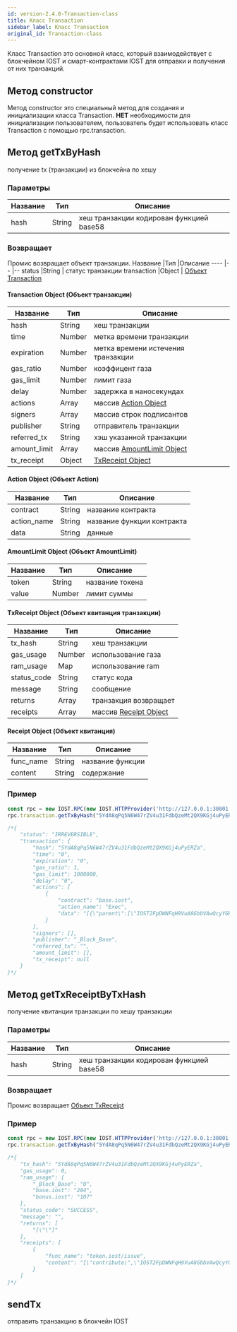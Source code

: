 ```yaml
---
id: version-2.4.0-Transaction-class
title: Класс Transaction
sidebar_label: Класс Transaction
original_id: Transaction-class
---
```


Класс Transaction это основной класс, который взаимодействует с блокчейном IOST и смарт-контрактами IOST  для отправки и получения от них транзакций.

## Метод constructor
Метод constructor это специальный метод для создания и инициализации класса Transaction.
<b>НЕТ</b> необходимости для инициализации пользователем, пользователь будет использовать класс Transaction с помощью rpc.transaction.

## Метод getTxByHash
получение tx (транзакции) из блокчейна по хешу

### Параметры
Название             |Тип       |Описание
----                |--         |--
hash 		|String          | хеш транзакции кодирован функцией base58

### Возвращает
Промис возвращает объект транзакции.
Название             |Тип       |Описание
----                |--         |--
status 		|String          | статус транзакции
transaction |Object 		 | [Объект Transaction](7-iost-js/Blockchain-class.md#transaction-object)

#### Transaction Object (Объект транзакции)
Название             |Тип       |Описание
----                |--         |--
hash 			|String          | хеш транзакции
time 			|Number 		 | метка времени транзакции
expiration 		|Number          | метка времени истечения транзакции
gas_ratio 		|Number          | коэффицент газа
gas_limit  		|Number          | лимит газа
delay 			|Number          | задержка в наносекундах
actions 		|Array           | массив [Action Object](#action-object)
signers 		|Array           | массив строк подписантов
publisher 		|String          | отправитель транзакции
referred_tx 	|String          | хэш указанной транзакции
amount_limit	|Array			 | массив [AmountLimit Object](#amountlimit-object)
tx_receipt 		|Object          | [TxReceipt Object](#txreceipt-object)

#### Action Object (Объект Action)
Название             |Тип       |Описание
----                |--         |--
contract 			|String          | название контракта
action_name 			|String 		 | название функции контракта
data 		|String          | данные

#### AmountLimit Object (Объект AmountLimit)
Название             |Тип       |Описание
----                |--         |--
token 			|String          | название токена
value 			|Number 		 | лимит суммы

#### TxReceipt Object (Объект квитанция транзакции)
Название             |Тип       |Описание
----                |--         |--
tx_hash 			|String          | хеш транзакции
gas_usage 			|Number 		 | использование газа
ram_usage 		|Map          | использование ram
status_code 		|String          | статус кода
message  		|String          | сообщение
returns 			|Array          | транзакция возвращает
receipts 		|Array           | массив [Receipt Object](#receipt-object)

#### Receipt Object (Объект квитанция)
Название             |Тип       |Описание
----                |--         |--
func_name 			|String          | название функции
content 			|String 		 | содержание

### Пример
```javascript
const rpc = new IOST.RPC(new IOST.HTTPProvider('http://127.0.0.1:30001'));
rpc.transaction.getTxByHash("5YdA8qPq5N6W47rZV4u31FdbQzeMt2QX9KGj4uPyERZa").then(console.log);

/*{
	"status": "IRREVERSIBLE",
	"transaction": {
		"hash": "5YdA8qPq5N6W47rZV4u31FdbQzeMt2QX9KGj4uPyERZa",
		"time": "0",
		"expiration": "0",
		"gas_ratio": 1,
		"gas_limit": 1000000,
		"delay": "0",
		"actions": [
			{
				"contract": "base.iost",
				"action_name": "Exec",
				"data": "[{\"parent\":[\"IOST2FpDWNFqH9VuA8GbbVAwQcyYGHZxFeiTwSyaeyXnV84yJZAG7A\", \"0\"]}]"
			}
		],
		"signers": [],
		"publisher": "_Block_Base",
		"referred_tx": "",
		"amount_limit": [],
		"tx_receipt": null
	}
}*/
```

## Метод getTxReceiptByTxHash
получение квитанции транзакции по хешу транзакции

### Параметры
Название             |Тип       |Описание
----                |--         |--
hash 		|String          | хеш транзакции кодирован функцией base58  

### Возвращает
Промис возвращает [Объект TxReceipt](#txreceipt-object)

### Пример
```javascript
const rpc = new IOST.RPC(new IOST.HTTPProvider('http://127.0.0.1:30001'));
rpc.transaction.getTxByHash("5YdA8qPq5N6W47rZV4u31FdbQzeMt2QX9KGj4uPyERZa").then(console.log);

/*{
	"tx_hash": "5YdA8qPq5N6W47rZV4u31FdbQzeMt2QX9KGj4uPyERZa",
	"gas_usage": 0,
	"ram_usage": {
		"_Block_Base": "0",
		"base.iost": "284",
		"bonus.iost": "107"
	},
	"status_code": "SUCCESS",
	"message": "",
	"returns": [
		"[\"\"]"
	],
	"receipts": [
		{
			"func_name": "token.iost/issue",
			"content": "[\"contribute\",\"IOST2FpDWNFqH9VuA8GbbVAwQcyYGHZxFeiTwSyaeyXnV84yJZAG7A\",\"900\"]"
		}
	]
}*/
```

## sendTx
отправить транзакцию в блокчейн IOST
